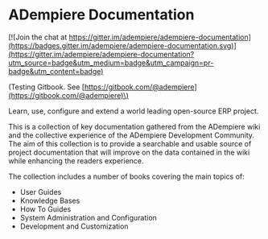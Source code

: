# ADempiere Documentation

[![Join the chat at https://gitter.im/adempiere/adempiere-documentation](https://badges.gitter.im/adempiere/adempiere-documentation.svg)](https://gitter.im/adempiere/adempiere-documentation?utm_source=badge&utm_medium=badge&utm_campaign=pr-badge&utm_content=badge)

\(Testing Gitbook. See [https://gitbook.com/@adempiere](https://gitbook.com/@adempiere)\)

Learn, use, configure and extend a world leading open-source ERP project.

This is a collection of key documentation gathered from the ADempiere wiki and the collective experience of the ADempiere Development Community. The aim of this collection is to provide a searchable and usable source of project documentation that will improve on the data contained in the wiki while enhancing the readers experience.

The collection includes a number of books covering the main topics of:

* User Guides
* Knowledge Bases
* How To Guides
* System Administration and Configuration
* Development and Customization

